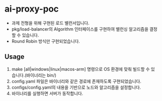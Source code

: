 # ai-proxy-poc
* 과제 전형을 위해 구현된 로드 밸런서입니다.
* pkg/load-balancer의 Algorithm 인터페이스를 구현하여 밸런싱 알고리즘을 결정할 수 있습니다.
* Round Robin 방식만 구현되었습니다.

## Usage
1. make [all|windows|linux|macos-arm] 명령으로 OS 환경에 맞춰 빌드할 수 있습니다.(바이너리는 bin/)
2. config.yaml 파일은 바이너리와 같은 경로에 존재하도록 구현되었습니다.
3. configs/config.yaml의 내용을 기반으로 노드와 알고리즘을 설정합니다.
4. 바이너리를 실행하면 서버가 동작합니다.
